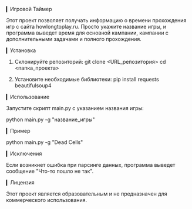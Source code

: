 ▎Игровой Таймер

Этот проект позволяет получать информацию о времени прохождения игр с сайта howlongtoplay.ru. Просто укажите название игры, и программа выведет время для основной кампании, кампании с дополнительными задачами и полного прохождения.

▎Установка

1. Склонируйте репозиторий:
      git clone <URL_репозитория>
   cd <папка_проекта>
   

2. Установите необходимые библиотеки:
      pip install requests beautifulsoup4
   

▎Использование

Запустите скрипт main.py с указанием названия игры:

python main.py -g "название_игры"


▎Пример

python main.py -g "Dead Cells"


▎Исключения

Если возникнет ошибка при парсинге данных, программа выведет сообщение "Что-то пошло не так".

▎Лицензия

Этот проект является образовательным и не предназначен для коммерческого использования.

